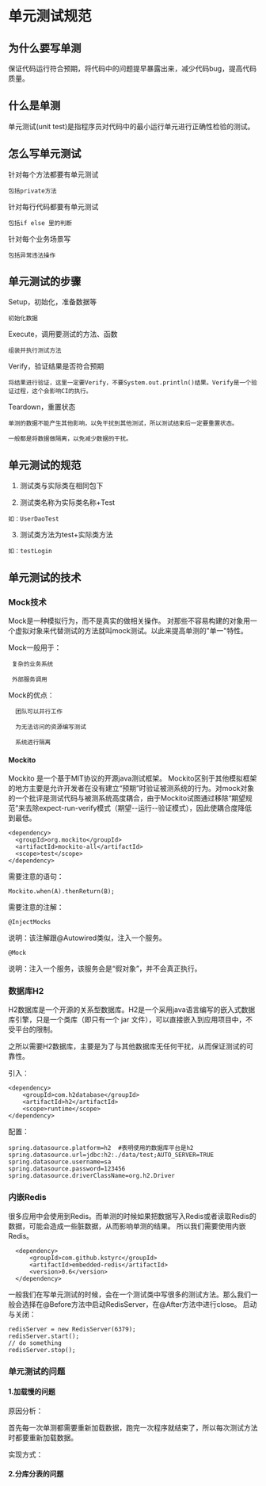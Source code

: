 # 单元测试规范

## 为什么要写单测

保证代码运行符合预期，将代码中的问题提早暴露出来，减少代码bug，提高代码质量。

## 什么是单测

单元测试(unit test)是指程序员对代码中的最小运行单元进行正确性检验的测试。

## 怎么写单元测试

针对每个方法都要有单元测试

    包括private方法

针对每行代码都要有单元测试

    包括if else 里的判断

针对每个业务场景写

    包括异常违法操作

## 单元测试的步骤

  Setup，初始化，准备数据等
    
    初始化数据
  
  Execute，调用要测试的方法、函数
  
    组装并执行测试方法
  
  Verify，验证结果是否符合预期
  
    将结果进行验证，这里一定要Verify，不要System.out.println()结果。Verify是一个验证过程，这个会影响CI的执行。
    
  Teardown，重置状态
  
    单测的数据不能产生其他影响，以免干扰到其他测试，所以测试结束后一定要重置状态。
    
    一般都是将数据做隔离，以免减少数据的干扰。

## 单元测试的规范

  1. 测试类与实际类在相同包下
  
  
  2. 测试类名称为实际类名称+Test
  
    如：UserDaoTest
  
  3. 测试类方法为test+实际类方法
  
    如：testLogin

## 单元测试的技术

### Mock技术

  Mock是一种模拟行为，而不是真实的做相关操作。
  对那些不容易构建的对象用一个虚拟对象来代替测试的方法就叫mock测试。以此来提高单测的"单一"特性。

  Mock一般用于：
     
     复杂的业务系统
     
     外部服务调用
  
  Mock的优点：
  
      团队可以并行工作
      
      为无法访问的资源编写测试
      
      系统进行隔离
      
      
#### Mockito

  Mockito 是一个基于MIT协议的开源java测试框架。 Mockito区别于其他模拟框架的地方主要是允许开发者在没有建立“预期”时验证被测系统的行为。对mock对象的一个批评是测试代码与被测系统高度耦合，由于Mockito试图通过移除“期望规范”来去除expect-run-verify模式（期望--运行--验证模式），因此使耦合度降低到最低。

    <dependency>  
      <groupId>org.mockito</groupId>  
      <artifactId>mockito-all</artifactId>  
      <scope>test</scope>  
    </dependency>  
  
  需要注意的语句：
  
    Mockito.when(A).thenReturn(B);
  
  需要注意的注解：
  
    @InjectMocks
  说明：该注解跟@Autowired类似，注入一个服务。
  
    @Mock
  说明：注入一个服务，该服务会是“假对象”，并不会真正执行。

### 数据库H2

H2数据库是一个开源的关系型数据库。H2是一个采用java语言编写的嵌入式数据库引擎，只是一个类库（即只有一个 jar 文件），可以直接嵌入到应用项目中，不受平台的限制。

之所以需要H2数据库，主要是为了与其他数据库无任何干扰，从而保证测试的可靠性。



引入：

    <dependency>
        <groupId>com.h2database</groupId>
        <artifactId>h2</artifactId>
        <scope>runtime</scope>
    </dependency>

配置：

    spring.datasource.platform=h2  #表明使用的数据库平台是h2
    spring.datasource.url=jdbc:h2:./data/test;AUTO_SERVER=TRUE
    spring.datasource.username=sa
    spring.datasource.password=123456
    spring.datasource.driverClassName=org.h2.Driver

  
### 内嵌Redis

  很多应用中会使用到Redis。而单测的时候如果把数据写入Redis或者读取Redis的数据，可能会造成一些脏数据，从而影响单测的结果。
  所以我们需要使用内嵌Redis。

      <dependency>
          <groupId>com.github.kstyrc</groupId>
          <artifactId>embedded-redis</artifactId>
          <version>0.6</version>
      </dependency>     
      
  一般我们在写单元测试的时候，会在一个测试类中写很多的测试方法。那么我们一般会选择在@Before方法中启动RedisServer，在@After方法中进行close。
  启动与关闭：
    
    redisServer = new RedisServer(6379);
    redisServer.start();
    // do something
    redisServer.stop();
      
### 单元测试的问题

#### 1.加载慢的问题

原因分析：
  
  首先每一次单测都需要重新加载数据，跑完一次程序就结束了，所以每次测试方法时都要重新加载数据。
  
实现方式：

  

#### 2.分库分表的问题


